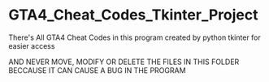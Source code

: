 # GTA4_Cheat_Codes_Tkinter_Project
There's All GTA4 Cheat Codes in this program created by python tkinter for easier access

AND NEVER MOVE, MODIFY OR DELETE THE FILES IN THIS FOLDER BECCAUSE IT CAN CAUSE A BUG IN THE PROGRAM
